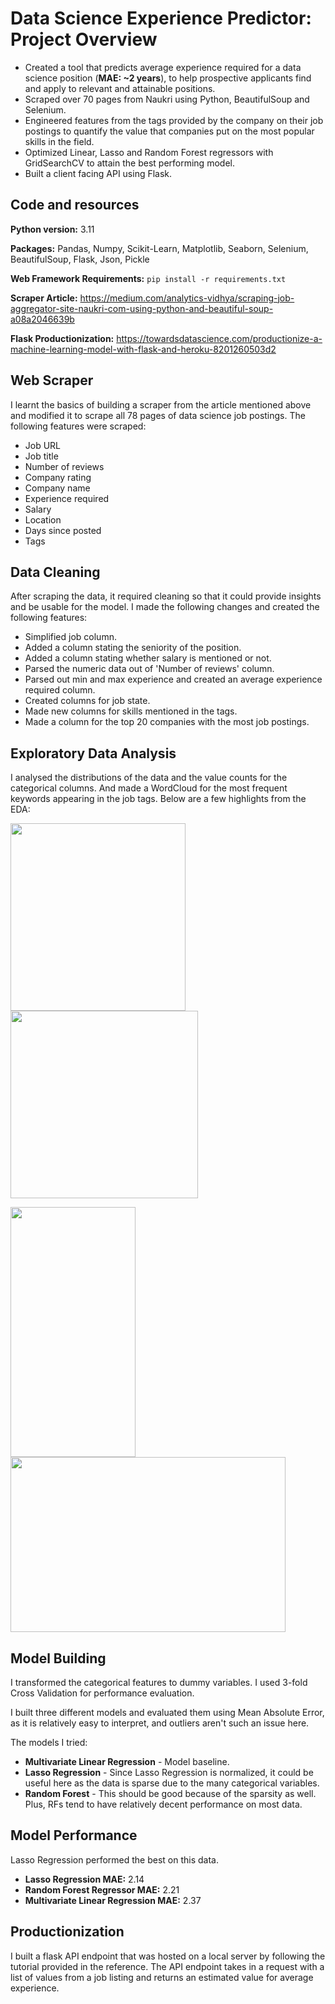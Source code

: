 # Data Science Experience Predictor: Project Overview

*   Created a tool that predicts average experience required for a data science position (**MAE: ~2 years**), to help prospective applicants find and apply to relevant and attainable positions.
*   Scraped over 70 pages from Naukri using Python, BeautifulSoup and Selenium.
*   Engineered features from the tags provided by the company on their job postings to quantify the value that companies put on the most popular skills in the field.
*   Optimized Linear, Lasso and Random Forest regressors with GridSearchCV to attain the best performing model.
*   Built a client facing API using Flask.

## Code and resources

**Python version:** 3.11

**Packages:** Pandas, Numpy, Scikit-Learn, Matplotlib, Seaborn, Selenium, BeautifulSoup, Flask, Json, Pickle

**Web Framework Requirements:** ```pip install -r requirements.txt```

**Scraper Article:** https://medium.com/analytics-vidhya/scraping-job-aggregator-site-naukri-com-using-python-and-beautiful-soup-a08a2046639b

**Flask Productionization:** https://towardsdatascience.com/productionize-a-machine-learning-model-with-flask-and-heroku-8201260503d2

## Web Scraper

I learnt the basics of building a scraper from the article mentioned above and modified it to scrape all 78 pages of data science job postings. The following features were scraped:

*   Job URL
*   Job title
*   Number of reviews
*   Company rating
*   Company name
*   Experience required
*   Salary
*   Location
*   Days since posted
*   Tags

## Data Cleaning

After scraping the data, it required cleaning so that it could provide insights and be usable for the model. I made the following changes and created the following features:

*   Simplified job column.
*   Added a column stating the seniority of the position.
*   Added a column stating whether salary is mentioned or not.
*   Parsed the numeric data out of 'Number of reviews' column.
*   Parsed out min and max experience and created an average experience required column.
*   Created columns for job state.
*   Made new columns for skills mentioned in the tags.
*   Made a column for the top 20 companies with the most job postings.

## Exploratory Data Analysis

I analysed the distributions of the data and the value counts for the categorical columns. And made a WordCloud for the most frequent keywords appearing in the job tags. Below are a few highlights from the EDA:

<p>
<img src="https://user-images.githubusercontent.com/123200960/227010476-2ded9ec3-5dbe-427e-9547-3288c96ba658.png" width="280" height="300">
<img src="https://user-images.githubusercontent.com/123200960/227010094-7f965c6e-c7b5-411a-b9df-bcef6425dab5.jpg" width="300" height="300">
</p>

<p>
<img src="https://user-images.githubusercontent.com/123200960/227010164-1b47e7c8-6f8a-40c8-a22d-d43b17a191cd.jpg" width="200" height="400">
<img src="https://user-images.githubusercontent.com/123200960/227010749-97dca497-1f6f-487a-9ddb-3eeb7d4bf25b.jpg" width="440" height="280">
</p>

## Model Building

I transformed the categorical features to dummy variables. I used 3-fold Cross Validation for performance evaluation.

I built three different models and evaluated them using Mean Absolute Error, as it is relatively easy to interpret, and outliers aren't such an issue here.

The models I tried:

* **Multivariate Linear Regression** - Model baseline.
* **Lasso Regression** - Since Lasso Regression is normalized, it could be useful here as the data is sparse due to the many categorical variables.
* **Random Forest** - This should be good because of the sparsity as well. Plus, RFs tend to have relatively decent performance on most data.

## Model Performance

Lasso Regression performed the best on this data.

* **Lasso Regression MAE:** 2.14
* **Random Forest Regressor MAE:** 2.21
* **Multivariate Linear Regression MAE:** 2.37

## Productionization

I built a flask API endpoint that was hosted on a local server by following the tutorial provided in the reference. The API endpoint takes in a request with a list of values from a job listing and returns an estimated value for average experience.
